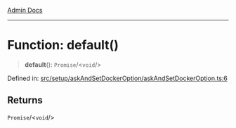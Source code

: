 [Admin Docs](/)

***

# Function: default()

> **default**(): `Promise`/<`void`/>

Defined in: [src/setup/askAndSetDockerOption/askAndSetDockerOption.ts:6](https://github.com/PalisadoesFoundation/talawa-admin/blob/main/src/setup/askAndSetDockerOption/askAndSetDockerOption.ts#L6)

## Returns

`Promise`/<`void`/>
